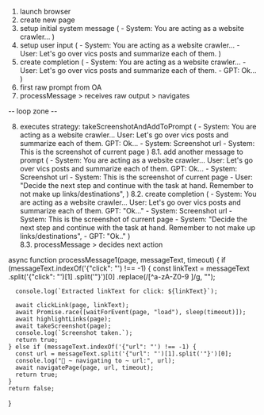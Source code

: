 1. launch browser
2. create new page
3. setup initial system message
   ( - System: You are acting as a website crawler...
   )
4. setup user input
   ( - System: You are acting as a website crawler... - User: Let's go over vics posts and summarize each of them.
   )
5. create completion
   ( - System: You are acting as a website crawler... - User: Let's go over vics posts and summarize each of them. - GPT: Ok...
   )
6. first raw prompt from OA
7. processMessage > receives raw output > navigates

-- loop zone --

8. executes strategy: takeScreenshotAndAddToPrompt
   ( - System: You are acting as a website crawler...
   User: Let's go over vics posts and summarize each of them.
   GPT: Ok... - System: Screenshot url - System: This is the screenshot of current page
   )
   8.1. add another message to prompt
   ( - System: You are acting as a website crawler...
   User: Let's go over vics posts and summarize each of them.
   GPT: Ok... - System: Screenshot url - System: This is the screenshot of current page - User: "Decide the next step and continue with the task at hand. Remember to not make up links/destinations",
   )
   8.2. create completion
   ( - System: You are acting as a website crawler...
   User: Let's go over vics posts and summarize each of them.
   GPT: "Ok..." - System: Screenshot url - System: This is the screenshot of current page - System: "Decide the next step and continue with the task at hand. Remember to not make up links/destinations", - GPT: "Ok.."
   )  
    8.3. processMessage > decides next action

async function processMessage1(page, messageText, timeout) {
if (messageText.indexOf('{"click": "') !== -1) {
const linkText = messageText
.split('{"click": "')[1]
.split('"}')[0]
.replace(/[^a-zA-Z0-9 ]/g, "");

      console.log(`Extracted linkText for click: ${linkText}`);

      await clickLink(page, linkText);
      await Promise.race([waitForEvent(page, "load"), sleep(timeout)]);
      await highlightLinks(page);
      await takeScreenshot(page);
      console.log(`Screenshot taken.`);
      return true;
    } else if (messageText.indexOf('{"url": "') !== -1) {
      const url = messageText.split('{"url": "')[1].split('"}')[0];
      console.log("🚀 ~ navigating to ~ url:", url);
      await navigatePage(page, url, timeout);
      return true;
    }
    return false;

}
